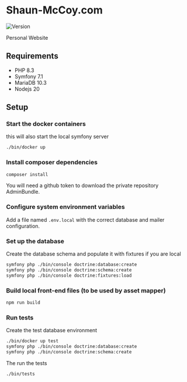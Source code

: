 # Shaun-McCoy.com

![Version](https://img.shields.io/badge/version-1.0.0-informational)

Personal Website

## Requirements

- PHP 8.3
- Symfony 7.1
- MariaDB 10.3
- Nodejs 20

## Setup

### Start the docker containers

this will also start the local symfony server

```bash
./bin/docker up
```

### Install composer dependencies

```bash
composer install
```

You will need a github token to download the private repository AdminBundle.

### Configure system environment variables

Add a file named `.env.local` with the correct database and mailer configuration.

### Set up the database

Create the database schema and populate it with fixtures if you are local

```bash
symfony php ./bin/console doctrine:database:create
symfony php ./bin/console doctrine:schema:create
symfony php ./bin/console doctrine:fixtures:load
```

### Build local front-end files (to be used by asset mapper)

```bash
npm run build
```

### Run tests

Create the test database environment

```bash
./bin/docker up test
symfony php ./bin/console doctrine:database:create
symfony php ./bin/console doctrine:schema:create
```

The run the tests

```bash
./bin/tests
```

